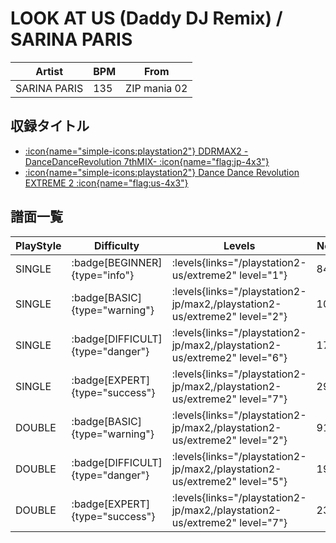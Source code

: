# LOOK AT US (Daddy DJ Remix) / SARINA PARIS

|Artist|BPM|From|
|------|---|----|
|SARINA PARIS|135|ZIP mania 02|

## 収録タイトル

- [:icon{name="simple-icons:playstation2"} DDRMAX2 -DanceDanceRevolution 7thMIX- :icon{name="flag:jp-4x3"}](/playstation2-jp/max2)
- [:icon{name="simple-icons:playstation2"} Dance Dance Revolution EXTREME 2 :icon{name="flag:us-4x3"}](/playstation2-us/extreme2)

## 譜面一覧

|PlayStyle|Difficulty|Levels|Notes|Movie|
|---------|----------|------|-----|-----|
|SINGLE| :badge[BEGINNER]{type="info"}| :levels{links="/playstation2-us/extreme2" level="1"}|84/0||
|SINGLE| :badge[BASIC]{type="warning"}| :levels{links="/playstation2-jp/max2,/playstation2-us/extreme2" level="2"}|107/0||
|SINGLE| :badge[DIFFICULT]{type="danger"}| :levels{links="/playstation2-jp/max2,/playstation2-us/extreme2" level="6"}|177/5||
|SINGLE| :badge[EXPERT]{type="success"}| :levels{links="/playstation2-jp/max2,/playstation2-us/extreme2" level="7"}|294/9||
|DOUBLE| :badge[BASIC]{type="warning"}| :levels{links="/playstation2-jp/max2,/playstation2-us/extreme2" level="2"}|91/8||
|DOUBLE| :badge[DIFFICULT]{type="danger"}| :levels{links="/playstation2-jp/max2,/playstation2-us/extreme2" level="5"}|194/8||
|DOUBLE| :badge[EXPERT]{type="success"}| :levels{links="/playstation2-jp/max2,/playstation2-us/extreme2" level="7"}|232/2||
